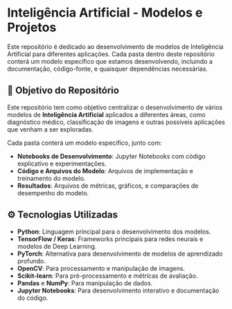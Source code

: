 # Inteligência Artificial - Modelos e Projetos

Este repositório é dedicado ao desenvolvimento de modelos de Inteligência Artificial para diferentes aplicações. Cada pasta dentro deste repositório conterá um modelo específico que estamos desenvolvendo, incluindo a documentação, código-fonte, e quaisquer dependências necessárias.

## 🚀 Objetivo do Repositório

Este repositório tem como objetivo centralizar o desenvolvimento de vários modelos de **Inteligência Artificial** aplicados a diferentes áreas, como diagnóstico médico, classificação de imagens e outras possíveis aplicações que venham a ser exploradas.

Cada pasta conterá um modelo específico, junto com:
- **Notebooks de Desenvolvimento**: Jupyter Notebooks com código explicativo e experimentações.
- **Código e Arquivos do Modelo**: Arquivos de implementação e treinamento do modelo.
- **Resultados**: Arquivos de métricas, gráficos, e comparações de desempenho do modelo.

## ⚙️ Tecnologias Utilizadas

- **Python**: Linguagem principal para o desenvolvimento dos modelos.
- **TensorFlow / Keras**: Frameworks principais para redes neurais e modelos de Deep Learning.
- **PyTorch**: Alternativa para desenvolvimento de modelos de aprendizado profundo.
- **OpenCV**: Para processamento e manipulação de imagens.
- **Scikit-learn**: Para pré-processamento e métricas de avaliação.
- **Pandas** e **NumPy**: Para manipulação de dados.
- **Jupyter Notebooks**: Para desenvolvimento interativo e documentação do código.
